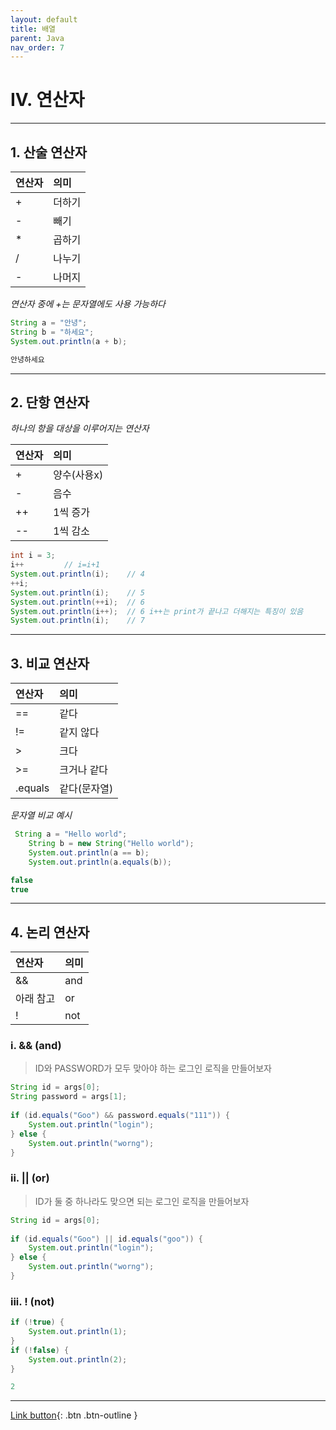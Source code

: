 ```yaml
---
layout: default
title: 배열
parent: Java
nav_order: 7
---
```


# IV. 연산자 

---

## 1. 산술 연산자

| 연산자   | 의미    |
|:-------|:-------|
| +      | 더하기   |
| -      | 빼기    |
| *      | 곱하기   |
| /      | 나누기   |
| -      | 나머지   |

_연산자 중에 +는 문자열에도 사용 가능하다_
```java
String a = "안녕";
String b = "하세요";
System.out.println(a + b);
```
```markdown
안녕하세요
```

---

## 2. 단항 연산자
_하나의 항을 대상을 이루어지는 연산자_

| 연산자   | 의미       |
|:-------|:----------|
| +      | 양수(사용x) |
| -      | 음수       |
| ++     | 1씩 증가   |
| --     | 1씩 감소   |

```java
int i = 3;
i++			// i=i+1
System.out.println(i);    // 4
++i;
System.out.println(i);    // 5
System.out.println(++i);  // 6
System.out.println(i++);  // 6 i++는 print가 끝나고 더해지는 특징이 있음
System.out.println(i);    // 7
```

---

## 3. 비교 연산자

| 연산자    | 의미       |
|:--------|:----------|
| ==      | 같다       |
| !=      | 같지 않다   |
| >       | 크다       |
| >=      | 크거나 같다  |
| .equals | 같다(문자열) |

_문자열 비교 예시_
```java
 String a = "Hello world";
    String b = new String("Hello world");
	System.out.println(a == b);
	System.out.println(a.equals(b));
```
```java
false
true
```

---

## 4. 논리 연산자

| 연산자    | 의미       |
|:--------|:----------|
| &&      | and       |
| 아래 참고 | or        |
| !       | not       |

### i. && (and)

> ID와 PASSWORD가 모두 맞아야 하는 로그인 로직을 만들어보자

```java
String id = args[0];
String password = args[1];
		
if (id.equals("Goo") && password.equals("111")) {
	System.out.println("login");
} else {
	System.out.println("worng");
}
```

### ii. || (or)

> ID가 둘 중 하나라도 맞으면 되는 로그인 로직을 만들어보자

```java
String id = args[0];
		
if (id.equals("Goo") || id.equals("goo")) {
	System.out.println("login");
} else {
	System.out.println("worng");
}
```

### iii. ! (not)

```java
if (!true) {
	System.out.println(1);
}
if (!false) {
	System.out.println(2);
}
```

```java
2
```


---



[Link button](https://opentutorials.org/course/1223/5331){: .btn .btn-outline }